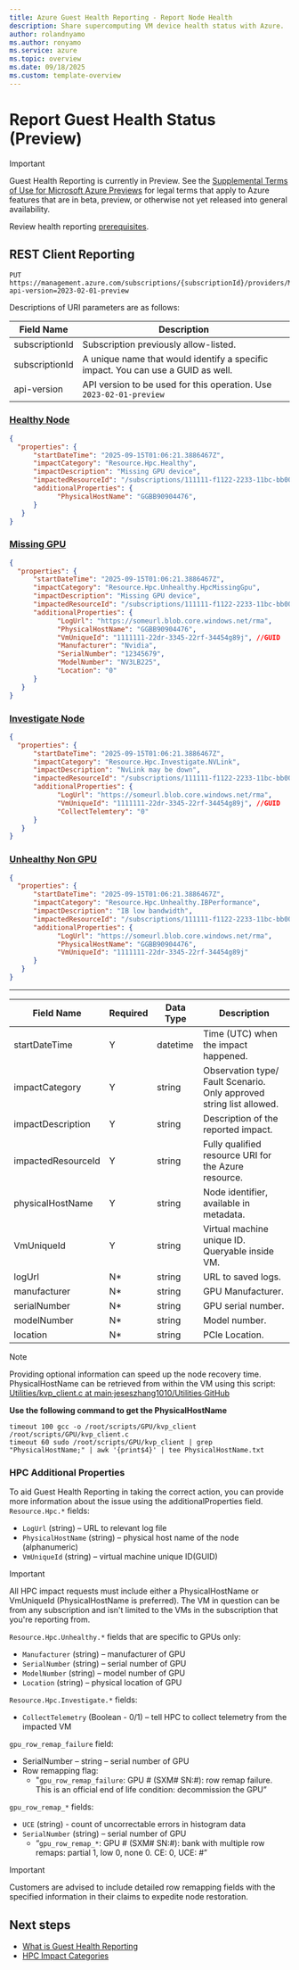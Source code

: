 ```yaml
---
title: Azure Guest Health Reporting - Report Node Health 
description: Share supercomputing VM device health status with Azure. 
author: rolandnyamo 
ms.author: ronyamo 
ms.service: azure 
ms.topic: overview 
ms.date: 09/18/2025 
ms.custom: template-overview 
---
```


# Report Guest Health Status (Preview)
> [!IMPORTANT]
> Guest Health Reporting is currently in Preview. See the [Supplemental Terms of Use for Microsoft Azure Previews](https://azure.microsoft.com/support/legal/preview-supplemental-terms/) for legal terms that apply to Azure features that are in beta, preview, or otherwise not yet released into general availability.

Review health reporting [prerequisites](guest-health-overview.md#onboarding-process).

## REST Client Reporting
```
PUT https://management.azure.com/subscriptions/{subscriptionId}/providers/Microsoft.Impact/workloadImpacts/{workloadImpactName}?api-version=2023-02-01-preview
```
Descriptions of URI parameters are as follows:

| **Field Name**       | **Description**       |
|---------------------|--------------------|
| subscriptionId  | Subscription previously allow-listed. |
| subscriptionId   | A unique name that would identify a specific impact. You can use a GUID as well.  |
| api-version   | API version to be used for this operation. Use `2023-02-01-preview`   |

### [Healthy Node](#tab/healthy/)

```json
{
  "properties": {
      "startDateTime": "2025-09-15T01:06:21.3886467Z",
      "impactCategory": "Resource.Hpc.Healthy",
      "impactDescription": "Missing GPU device",
      "impactedResourceId": "/subscriptions/111111-f1122-2233-11bc-bb00123/resourceGroups/<rg_name>/providers/Microsoft.Compute/virtualMachines/<vm_name>",
      "additionalProperties": {
            "PhysicalHostName": "GGBB90904476",
      }
   }
}

```

### [Missing GPU](#tab/missingGPU/)

```json
{
  "properties": {
      "startDateTime": "2025-09-15T01:06:21.3886467Z",
      "impactCategory": "Resource.Hpc.Unhealthy.HpcMissingGpu",
      "impactDescription": "Missing GPU device",
      "impactedResourceId": "/subscriptions/111111-f1122-2233-11bc-bb00123/resourceGroups/<rg_name>/providers/Microsoft.Compute/virtualMachines/<vm_name>",
      "additionalProperties": {
            "LogUrl": "https://someurl.blob.core.windows.net/rma",
            "PhysicalHostName": "GGBB90904476",
            "VmUniqueId": "1111111-22dr-3345-22rf-34454g89j", //GUID
            "Manufacturer": "Nvidia",
            "SerialNumber": "12345679",
            "ModelNumber": "NV3LB225",
            "Location": "0"
      }
   }
}

```

### [Investigate Node](#tab/investigate/)

```json
{
  "properties": {
      "startDateTime": "2025-09-15T01:06:21.3886467Z",
      "impactCategory": "Resource.Hpc.Investigate.NVLink",
      "impactDescription": "NvLink may be down",
      "impactedResourceId": "/subscriptions/111111-f1122-2233-11bc-bb00123/resourceGroups/<rg_name>/providers/Microsoft.Compute/virtualMachines/<vm_name>",
      "additionalProperties": {
            "LogUrl": "https://someurl.blob.core.windows.net/rma",
            "VmUniqueId": "1111111-22dr-3345-22rf-34454g89j", //GUID
            "CollectTelemtery": "0"
      }
   }
}

```

### [Unhealthy Non GPU](#tab/unhealthynongpu/)

```json
{
  "properties": {
      "startDateTime": "2025-09-15T01:06:21.3886467Z",
      "impactCategory": "Resource.Hpc.Unhealthy.IBPerformance",
      "impactDescription": "IB low bandwidth",
      "impactedResourceId": "/subscriptions/111111-f1122-2233-11bc-bb00123/resourceGroups/<rg_name>/providers/Microsoft.Compute/virtualMachines/<vm_name>",
      "additionalProperties": {
            "LogUrl": "https://someurl.blob.core.windows.net/rma",
            "PhysicalHostName": "GGBB90904476",
            "VmUniqueId": "1111111-22dr-3345-22rf-34454g89j"
      }
   }
}

```
---


| **Field Name**       | **Required** | **Data Type** | **Description**                                                                 |
|-----------------------|--------------|---------------|---------------------------------------------------------------------------------|
| startDateTime         | Y            | datetime      | Time (UTC) when the impact happened.                                           |
| impactCategory        | Y            | string        | Observation type/ Fault Scenario. Only approved string list allowed.           |
| impactDescription     | Y            | string        | Description of the reported impact.                                            |
| impactedResourceId    | Y            | string        | Fully qualified resource URI for the Azure resource.                             |
| physicalHostName      | Y            | string        | Node identifier, available in metadata.                                        |
| VmUniqueId            | Y            | string        | Virtual machine unique ID. Queryable inside VM.                                |
| logUrl                | N*           | string        | URL to saved logs.                                                             |
| manufacturer          | N*           | string        | GPU Manufacturer.                                                              |
| serialNumber          | N*           | string        | GPU serial number.                                                             |
| modelNumber           | N*           | string        | Model number.                                                                  |
| location              | N*           | string        | PCIe Location.                                                                 |

>[!NOTE]
> Providing optional information can speed up the node recovery time.
> PhysicalHostName can be retrieved from within the VM using this script: [Utilities/kvp_client.c at main·jeseszhang1010/Utilities·GitHub](https://github.com/jeseszhang1010/Utilities/blob/main/kvp_client.c)

**Use the following command to get the PhysicalHostName**
```shell
timeout 100 gcc -o /root/scripts/GPU/kvp_client /root/scripts/GPU/kvp_client.c
timeout 60 sudo /root/scripts/GPU/kvp_client | grep "PhysicalHostName;" | awk '{print$4}' | tee PhysicalHostName.txt
```

### HPC Additional Properties

To aid Guest Health Reporting in taking the correct action, you can provide more information about the issue using the additionalProperties field. <br>
`Resource.Hpc.*` fields:
* `LogUrl` (string) – URL to relevant log file
* `PhysicalHostName` (string) – physical host name of the node (alphanumeric)
* `VmUniqueId` (string) – virtual machine unique ID(GUID)

> [!IMPORTANT]
> All HPC impact requests must include either a PhysicalHostName or VmUniqueId (PhysicalHostName is preferred). The VM in question can be from any subscription and isn't limited to the VMs in the subscription that you're reporting from.

`Resource.Hpc.Unhealthy.*` fields that are specific to GPUs only:
* `Manufacturer` (string) – manufacturer of GPU
* `SerialNumber` (string) – serial number of GPU
* `ModelNumber` (string) – model number of GPU
* `Location` (string) – physical location of GPU

`Resource.Hpc.Investigate.*` fields:
* `CollectTelemetry` (Boolean - 0/1) – tell HPC to collect telemetry from the impacted VM

`gpu_row_remap_failure` field:
* SerialNumber – string – serial number of GPU
* Row remapping flag:
    * "`gpu_row_remap_failure`: GPU # (SXM# SN:#): row remap failure. This is an official end of life condition: decommission the GPU”

`gpu_row_remap_*` fields:
* `UCE` (string) - count of uncorrectable errors in histogram data
* `SerialNumber` (string) – serial number of GPU
    * “`gpu_row_remap_*`: GPU # (SXM# SN:#): bank with multiple row remaps: partial 1, low 0, none 0. CE: 0, UCE: #”

> [!IMPORTANT]
> Customers are advised to include detailed row remapping fields with the specified information in their claims to expedite node restoration.


## Next steps
* [What is Guest Health Reporting](guest-health-overview.md)
* [HPC Impact Categories](guest-health-impact-categories.md)
